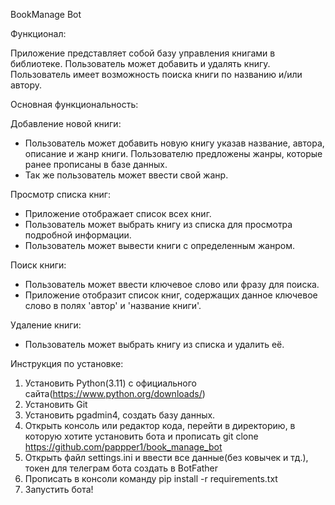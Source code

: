 BookManage Bot

Функционал:

Приложение представляет собой базу управления книгами в библиотеке. Пользователь может добавить и удалять книгу.
Пользователь имеет возможность поиска книги по названию и/или автору.

Основная функциональность:

Добавление новой книги:
- Пользователь может добавить новую книгу указав название, автора, описание и жанр книги. Пользователю предложены жанры, которые ранее прописаны в базе данных.
- Так же пользователь может ввести свой жанр.

Просмотр списка книг:
- Приложение отображает список всех книг.
- Пользователь может выбрать книгу из списка для просмотра подробной информации.
- Пользователь может вывести книги с определенным жанром.

Поиск книги:
- Пользователь может ввести ключевое слово или фразу для поиска.
- Приложение отобразит список книг, содержащих данное ключевое слово в полях 'автор' и 'название книги'.

Удаление книги:
- Пользователь может выбрать книгу из списка и удалить её.

Инструкция по установке:
1. Установить Python(3.11) с официального сайта(https://www.python.org/downloads/)
2. Установить Git
3. Установить pgadmin4, создать базу данных.
4. Открыть консоль или редактор кода, перейти в директорию, в которую хотите установить бота и прописать git clone https://github.com/pappper1/book_manage_bot
5. Открыть файл settings.ini и ввести все данные(без ковычек и тд.), токен для телеграм бота создать в BotFather
6. Прописать в консоли команду pip install -r requirements.txt
7. Запустить бота!
